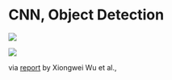 # CNN, Object Detection

![](https://github.com/ykkimhgu/DLIP_doc/tree/b285a6df5d496b0b481f8f4bba36710a4dfd1914/deep-learning-for-perception/images/image%20%28227%29.png)

![](https://github.com/ykkimhgu/DLIP_doc/tree/b285a6df5d496b0b481f8f4bba36710a4dfd1914/deep-learning-for-perception/images/image%20%28228%29.png)

via [report](https://arxiv.org/pdf/1908.03673v1.pdf) by Xiongwei Wu et al.,

